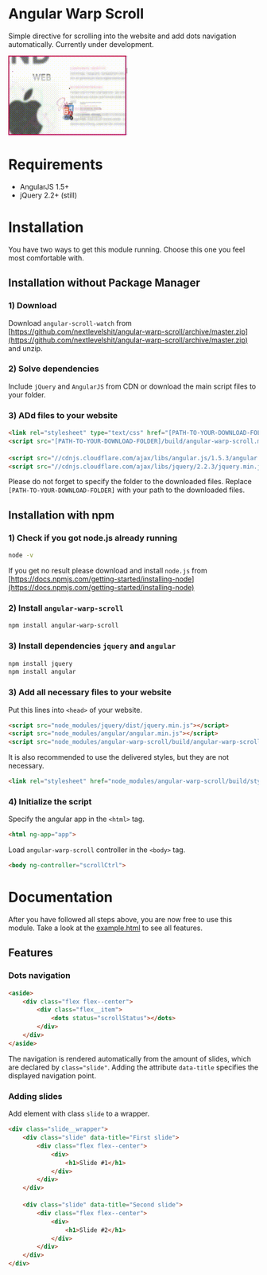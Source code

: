 # Angular Warp Scroll
Simple directive for scrolling into the website and add dots navigation automatically. Currently under development.

<img src="https://raw.githubusercontent.com/nextlevelshit/angular-warp-scroll/master/preview.gif" alt="Preview" />


# Requirements

- AngularJS 1.5+
- jQuery 2.2+ (still)

# Installation 

You have two ways to get this module running. Choose this one you feel most comfortable with.

## Installation without Package Manager

### 1) Download

Download `angular-scroll-watch` from [https://github.com/nextlevelshit/angular-warp-scroll/archive/master.zip](https://github.com/nextlevelshit/angular-warp-scroll/archive/master.zip) and unzip.

### 2) Solve dependencies

Include `jQuery` and `AngularJS` from CDN or download the main script files to your folder.

### 3) ADd files to your website

```html
<link rel="stylesheet" type="text/css" href="[PATH-TO-YOUR-DOWNLOAD-FOLDER]/build/styles.min.css">
<script src="[PATH-TO-YOUR-DOWNLOAD-FOLDER]/build/angular-warp-scroll.min.js"></script>

<script src="//cdnjs.cloudflare.com/ajax/libs/angular.js/1.5.3/angular.min.js"></script>
<script src="//cdnjs.cloudflare.com/ajax/libs/jquery/2.2.3/jquery.min.js"></script>

```

Please do not forget to specify the folder to the downloaded files. Replace `[PATH-TO-YOUR-DOWNLOAD-FOLDER]` with your path to the downloaded files.


## Installation with npm

### 1) Check if you got node.js already running

```sh
node -v
```

If you get no result please download and install `node.js` from [https://docs.npmjs.com/getting-started/installing-node](https://docs.npmjs.com/getting-started/installing-node)

### 2) Install `angular-warp-scroll`

```sh
npm install angular-warp-scroll
```

### 3) Install dependencies `jquery` and `angular`

```sh
npm install jquery
npm install angular
```

### 3) Add all necessary files to your website

Put this lines into `<head>` of your website.

```html
<script src="node_modules/jquery/dist/jquery.min.js"></script>
<script src="node_modules/angular/angular.min.js"></script>
<script src="node_modules/angular-warp-scroll/build/angular-warp-scroll.min.js"></script>
```

It is also  recommended to use the delivered styles, but they are not necessary.

```html
<link rel="stylesheet" href="node_modules/angular-warp-scroll/build/styles.min.css">
```

### 4) Initialize the script

Specify the angular app in the `<html>` tag.

```html
<html ng-app="app">
```

Load `angular-warp-scroll` controller in the `<body>` tag.

```html
<body ng-controller="scrollCtrl">
```


# Documentation

After you have followed all steps above, you are now free to use this module. Take a look at the [example.html](https://github.com/nextlevelshit/angular-warp-scroll/blob/master/example.html) to see all features.

## Features

### Dots navigation

```html
<aside>
    <div class="flex flex--center">
        <div class="flex__item">
            <dots status="scrollStatus"></dots>
        </div>
    </div>
</aside>
```

The navigation is rendered automatically from the amount of slides, which are declared by `class="slide"`.
Adding the attribute `data-title` specifies the displayed navigation point.

### Adding slides

Add element with class `slide` to a wrapper.

```html
<div class="slide__wrapper">
    <div class="slide" data-title="First slide">
        <div class="flex flex--center">
            <div>
                <h1>Slide #1</h1>
            </div>
        </div>
    </div>

    <div class="slide" data-title="Second slide">
        <div class="flex flex--center">
            <div>
                <h1>Slide #2</h1>
            </div>
        </div>
    </div>
</div>
```

